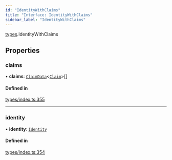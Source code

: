 ```yaml
---
id: "IdentityWithClaims"
title: "Interface: IdentityWithClaims"
sidebar_label: "IdentityWithClaims"
---
```


[types](../../../modules/Types/Types.md).IdentityWithClaims

## Properties

### claims

• **claims**: [`ClaimData`](../ClaimData/ClaimData.md)<[`Claim`](../../../modules/Types/Types.md#claim)\>[]

#### Defined in

[types/index.ts:355](https://github.com/PolymeshAssociation/polymesh-sdk/blob/372a67e5d/src/types/index.ts#L355)

___

### identity

• **identity**: [`Identity`](../../../classes/API/Entities/Identity/Identity.md)

#### Defined in

[types/index.ts:354](https://github.com/PolymeshAssociation/polymesh-sdk/blob/372a67e5d/src/types/index.ts#L354)
